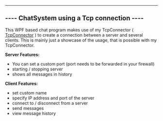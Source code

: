 --------------------------------------------------
---- ChatSystem using a Tcp connection ----
--------------------------------------------------

This WPF based chat program makes use of my TcpConnector ( [TcpConnector](https://github.com/AAAAAAAAAAAAAAAAA) ) to create a connection between a server and several clients. This is mainly just a showcase of the usage, that is possible with my TcpConnector.

**Server Features:**
- You can set a custom port (port needs to be forwarded in your firewall)
- starting / stopping server
- shows all messages in history

**Client Features:**
- set custom name
- specify IP address and port of the server
- connect to / disconnect from a server
- send messages
- view message history
